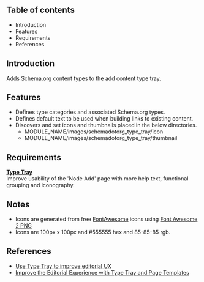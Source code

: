 Table of contents
-----------------

* Introduction
* Features
* Requirements
* References

Introduction
------------

Adds Schema.org content types to the add content type tray.


Features
--------

- Defines type categories and associated Schema.org types.
- Defines default text to be used when building links to existing content.
- Discovers and set icons and thumbnails placed in the below directories.
  - MODULE\_NAME/images/schemadotorg\_type\_tray/icon 
  - MODULE\_NAME/images/schemadotorg\_type\_tray/thumbnail

Requirements
------------

**[Type Tray](https://www.drupal.org/project/type_tray)**  
Improve usability of the 'Node Add' page with more help text, functional grouping and iconography.


Notes
-----

- Icons are generated from free [FontAwesome](https://fontawesome.com/) icons 
  using [Font Awesome 2 PNG ](https://fa2png.app/)
- Icons are 100px x 100px and #555555 hex and 85-85-85 rgb.


References
----------

- [Use Type Tray to improve editorial UX](https://architecture.lullabot.com/adr/20220503-use-type-tray/)
- [Improve the Editorial Experience with Type Tray and Page Templates](https://www.lullabot.com/articles/improve-editorial-experience-type-tray-and-page-templates)
